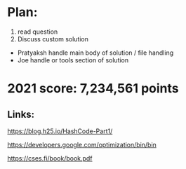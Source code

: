 # Plan:

1. read question
2. Discuss custom solution
 - Pratyaksh handle main body of solution / file handling
 - Joe handle or tools section of solution

# 2021 score: 7,234,561 points

## Links:
https://blog.h25.io/HashCode-Part1/

https://developers.google.com/optimization/bin/bin

https://cses.fi/book/book.pdf
